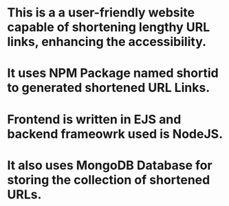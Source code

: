 # This is a a user-friendly website capable of shortening lengthy URL links, enhancing the accessibility.
# It uses NPM Package named shortid to generated shortened URL Links.
# Frontend is written in EJS and backend frameowrk used is NodeJS.
# It also uses MongoDB Database for storing the collection of shortened URLs.
